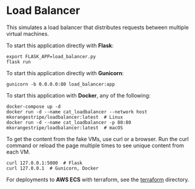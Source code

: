 # Load Balancer

This simulates a load balancer that distributes requests between multiple virtual machines.

To start this application directly with **Flask**:

```
export FLASK_APP=load_balancer.py
flask run
```

To start this application directly with **Gunicorn**:
```
gunicorn -b 0.0.0.0:80 load_balancer:app
```

To start this application with **Docker**, any of the following:

```shell script
docker-compose up -d
docker run -d --name cat_loadbalancer --network host mkorangestripe/loadbalancer:latest  # Linux
docker run -d --name cat_loadbalancer -p 80:80 mkorangestripe/loadbalancer:latest  # macOS
```

To get the content from the fake VMs, use curl or a browser.  Run the curl command or reload the page multiple times to see unique content from each VM.

```shell script
curl 127.0.0.1:5000  # Flask
curl 127.0.0.1  # Gunicorn, Docker
```

For deployments to **AWS ECS** with terraform, see the [terraform](terraform) directory.

